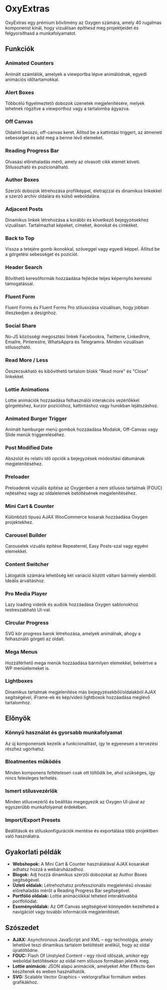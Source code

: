 # OxyExtras

OxyExtras egy prémium bővítmény az Oxygen számára, amely 40 rugalmas komponenst kínál, hogy vizuálisan építhesd meg projektjeidet és felgyorsíthasd a munkafolyamatot.

## Funkciók

### Animated Counters
Animált számlálók, amelyek a viewportba lépve animálódnak, egyedi animációs időtartamokkal.

### Alert Boxes
Többcélú figyelmeztető dobozok üzenetek megjelenítésére, melyek lehetnek rögzítve a viewporthoz vagy a tartalomba ágyazva.

### Off Canvas
Oldalról beúszó, off-canvas keret. Állítsd be a kattintási triggert, az átmeneti sebességet és add meg a benne lévő elemeket.

### Reading Progress Bar
Olvasási előrehaladás mérő, amely az olvasott cikk elemét követi. Stílusozható és pozicionálható.

### Author Boxes
Szerzői dobozok létrehozása profilképpel, életrajzzal és dinamikus linkekkel a szerző archív oldalára és külső weboldalára.

### Adjacent Posts
Dinamikus linkek létrehozása a korábbi és következő bejegyzésekhez vizuálisan. Tartalmazhat képeket, címeket, ikonokat és címkéket.

### Back to Top
Vissza a tetejére gomb ikonokkal, szöveggel vagy egyedi képpel. Állítsd be a görgetési sebességet és pozíciót.

### Header Search
Bővíthető keresőformák hozzáadása fejlécbe teljes képernyős keresési támogatással.

### Fluent Form
Fluent Forms és Fluent Forms Pro stílusozása vizuálisan, hogy jobban illeszkedjen a designhoz.

### Social Share
No-JS közösségi megosztási linkek Facebookra, Twitterre, LinkedInre, Emailre, Pinterestre, WhatsAppra és Telegramra. Minden vizuálisan stílusozható.

### Read More / Less
Összecsukható és kibővíthető tartalom blokk "Read more" és "Close" linkekkel.

### Lottie Animations
Lottie animációk hozzáadása felhasználói interakciós vezérlőkkel görgetéshez, kurzor pozícióhoz, kattintáshoz vagy hurokban lejátszáshoz.

### Animated Burger Trigger
Animált hamburger menü gombok hozzáadása Modalok, Off-Canvas vagy Slide menük triggereléséhez.

### Post Modified Date
Abszolút és relatív idő opciók a bejegyzések módosítási dátumának megjelenítéséhez.

### Preloader
Preloaderek vizuális építése az Oxygenben a nem stílusos tartalmak (FOUC) rejtéséhez vagy az oldalelemek betöltésének megjelenítéséhez.

### Mini Cart & Counter
Különböző típusú AJAX WooCommerce kosarak hozzáadása Oxygen projektekhez.

### Carousel Builder
Carouselek vizuális építése Repeaterrel, Easy Posts-szal vagy egyéni elemekkel.

### Content Switcher
Látogatók számára lehetőség két variáció között váltani bármely elemből. Ideális árváltáshoz.

### Pro Media Player
Lazy loading videók és audiók hozzáadása Oxygen sablonokhoz testreszabható UI-val.

### Circular Progress
SVG kör progress barok létrehozása, amelyek animálnak, ahogy a felhasználó görgeti az oldalt.

### Mega Menus
Hozzáférhető mega menük hozzáadása bármilyen elemekkel, beleértve a WP menüelemeket is.

### Lightboxes
Dinamikus tartalmak megjelenítése más bejegyzésekből/oldalakból AJAX segítségével, iFrame-ek és kép/videó lightboxok hozzáadása meglévő tartalomhoz.

## Előnyök

### Könnyű használat és gyorsabb munkafolyamat
Az új komponensek kezelik a funkcionalitást, így te egyenesen a tervezési részhez ugorhatsz.

### Bloatmentes működés
Minden komponens feltételesen csak ott töltődik be, ahol szükséges, így nincs felesleges terhelés.

### Ismert stílusvezérlők
Minden stílusvezérlő és beállítás megegyezik az Oxygen UI-jával az egyszerűbb munkafolyamat érdekében.

### Import/Export Presets
Beállítások és stíluskonfigurációk mentése és exportálása több projektben való használatra.

## Gyakorlati példák

- **Webshopok:** A Mini Cart & Counter használatával AJAX kosarakat adhatsz hozzá a webáruházadhoz.
- **Blogok:** Adj hozzá dinamikus szerzői dobozokat az Author Boxes segítségével.
- **Üzleti oldalak:** Létrehozhatsz professzionális megjelenésű olvasási előrehaladás mérőt a Reading Progress Bar segítségével.
- **Portfólió oldalak:** Lottie animációkkal teheted interaktívabbá portfóliódat.
- **Eseményoldalak:** Az Off Canvas segítségével könnyedén kezelheted a navigációt vagy további információk megjelenítését.

## Szószedet

- **AJAX:** Asynchronous JavaScript and XML – egy technológia, amely lehetővé teszi dinamikus tartalom betöltését anélkül, hogy az oldal újratöltődne.
- **FOUC:** Flash Of Unstyled Content – egy rövid időszak, amikor egy weboldal betöltésekor az oldal nem stílusos formában jelenik meg.
- **Lottie animáció:** JSON alapú animációk, amelyeket After Effects-ben készítenek és weben használhatók.
- **SVG:** Scalable Vector Graphics – vektorgrafikai formátum webes grafikákhoz.